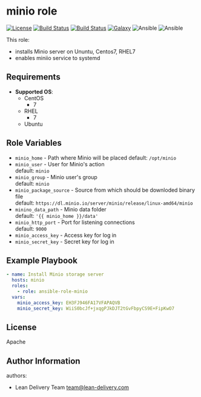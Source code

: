 minio role
=========
[![License](https://img.shields.io/badge/license-Apache-green.svg?style=flat)](https://raw.githubusercontent.com/lean-delivery/ansible-role-minio/master/LICENSE)
[![Build Status](https://travis-ci.org/lean-delivery/ansible-role-minio.svg?branch=master)](https://travis-ci.org/lean-delivery/ansible-role-minio)
[![Build Status](https://gitlab.com/lean-delivery/ansible-role-minio/badges/master/build.svg)](https://gitlab.com/lean-delivery/ansible-role-minio/pipelines)
[![Galaxy](https://img.shields.io/badge/galaxy-lean__delivery.minio-blue.svg)](https://galaxy.ansible.com/lean_delivery/minio)
![Ansible](https://img.shields.io/ansible/role/d/role_id.svg)
![Ansible](https://img.shields.io/badge/dynamic/json.svg?label=min_ansible_version&url=https%3A%2F%2Fgalaxy.ansible.com%2Fapi%2Fv1%2Froles%2Frole_id%2F&query=$.min_ansible_version)

This role:
  - installs Minio server on Ununtu, Centos7, RHEL7
  - enables miniio service to systemd

Requirements
------------

- **Supported OS**:
   - CentOS
     - 7
   - RHEL
     - 7
   - Ubuntu

Role Variables
--------------

  - `minio_home` - Path where Minio will be placed
     default: `/opt/minio`
  - `minio_user` - User for Minio's action   
     default: `minio`
  - `minio_group` - Minio user's group  
     default: `minio`
  - `minio_package_source` - Source from which should be downloded binary file   
     default: `https://dl.minio.io/server/minio/release/linux-amd64/minio`
  - `minino_data_path` - Minio data folder   
     default: `'{{ minio_home }}/data'`
  - `minio_http_port` - Port for listening connections   
     default: `9000`
  - `minio_access_key` - Access key for log in   
  - `minio_secret_key` - Secret key for log in   


Example Playbook
----------------

```yml
- name: Install Minio storage server
  hosts: minio
  roles:
    - role: ansible-role-minio
  vars:
    minio_access_key: EH3FJ946FA17VFAPAQVB
    minio_secret_key: WiiS0bcJf+jxqgPJkDJT2tGvFbpyCS9E+FipKwO7
```

License
-------
Apache

Author Information
------------------

authors:
  - Lean Delivery Team <team@lean-delivery.com>
